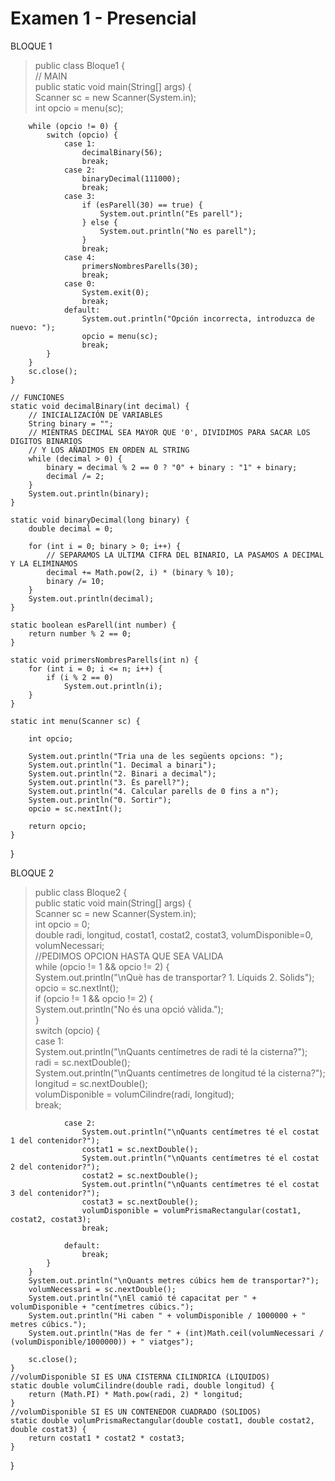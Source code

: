 
# Examen 1 - Presencial

BLOQUE 1

> public class Bloque1 {  
    // MAIN  
    public static void main(String[] args) {  
        Scanner sc = new Scanner(System.in);  
        int opcio = menu(sc);

        while (opcio != 0) {
            switch (opcio) {
                case 1:
                    decimalBinary(56);
                    break;
                case 2:
                    binaryDecimal(111000);
                    break;
                case 3:
                    if (esParell(30) == true) {
                        System.out.println("Es parell");
                    } else {
                        System.out.println("No es parell");
                    }
                    break;
                case 4:
                    primersNombresParells(30);
                    break;
                case 0:
                    System.exit(0);
                    break;
                default:
                    System.out.println("Opción incorrecta, introduzca de nuevo: ");
                    opcio = menu(sc);
                    break;
            }
        }
        sc.close();
    }

    // FUNCIONES
    static void decimalBinary(int decimal) {
        // INICIALIZACIÓN DE VARIABLES
        String binary = "";
        // MIENTRAS DECIMAL SEA MAYOR QUE '0', DIVIDIMOS PARA SACAR LOS DIGITOS BINARIOS
        // Y LOS AÑADIMOS EN ORDEN AL STRING
        while (decimal > 0) {
            binary = decimal % 2 == 0 ? "0" + binary : "1" + binary;
            decimal /= 2;
        }
        System.out.println(binary);
    }

    static void binaryDecimal(long binary) {
        double decimal = 0;

        for (int i = 0; binary > 0; i++) {
            // SEPARAMOS LA ULTIMA CIFRA DEL BINARIO, LA PASAMOS A DECIMAL Y LA ELIMINAMOS
            decimal += Math.pow(2, i) * (binary % 10);
            binary /= 10;
        }
        System.out.println(decimal);
    }

    static boolean esParell(int number) {
        return number % 2 == 0;
    }

    static void primersNombresParells(int n) {
        for (int i = 0; i <= n; i++) {
            if (i % 2 == 0)
                System.out.println(i);
        }
    }

    static int menu(Scanner sc) {

        int opcio;

        System.out.println("Tria una de les següents opcions: ");
        System.out.println("1. Decimal a binari");
        System.out.println("2. Binari a decimal");
        System.out.println("3. És parell?");
        System.out.println("4. Calcular parells de 0 fins a n");
        System.out.println("0. Sortir");
        opcio = sc.nextInt();

        return opcio;
    }

}

BLOQUE 2

> public class Bloque2 {  
    public static void main(String[] args) {  
        Scanner sc = new Scanner(System.in);  
        int opcio = 0;  
        double radi, longitud, costat1, costat2, costat3, volumDisponible=0, volumNecessari;  
        //PEDIMOS OPCION HASTA QUE SEA VALIDA  
        while (opcio != 1 && opcio != 2) {  
            System.out.println("\nQuè has de transportar? 1. Líquids 2. Sòlids");  
            opcio = sc.nextInt();  
            if (opcio != 1 && opcio != 2) {  
                System.out.println("No és una opció vàlida.");  
            }  
            switch (opcio) {  
                case 1:  
                    System.out.println("\nQuants centímetres de radi té la cisterna?");  
                    radi = sc.nextDouble();  
                    System.out.println("\nQuants centímetres de longitud té la cisterna?");  
                    longitud = sc.nextDouble();  
                    volumDisponible = volumCilindre(radi, longitud);  
                    break;

                case 2:
                    System.out.println("\nQuants centímetres té el costat 1 del contenidor?");
                    costat1 = sc.nextDouble();
                    System.out.println("\nQuants centímetres té el costat 2 del contenidor?");
                    costat2 = sc.nextDouble();
                    System.out.println("\nQuants centímetres té el costat 3 del contenidor?");
                    costat3 = sc.nextDouble();
                    volumDisponible = volumPrismaRectangular(costat1, costat2, costat3);
                    break;

                default:
                    break;
            }
        }
        System.out.println("\nQuants metres cúbics hem de transportar?");
        volumNecessari = sc.nextDouble();
        System.out.println("\nEl camió té capacitat per " + volumDisponible + "centímetres cúbics.");
        System.out.println("Hi caben " + volumDisponible / 1000000 + " metres cúbics.");
        System.out.println("Has de fer " + (int)Math.ceil(volumNecessari / (volumDisponible/1000000)) + " viatges");

        sc.close();
    }
    //volumDisponible SI ES UNA CISTERNA CILINDRICA (LIQUIDOS)
    static double volumCilindre(double radi, double longitud) {
        return (Math.PI) * Math.pow(radi, 2) * longitud;
    }
    //volumDisponible SI ES UN CONTENEDOR CUADRADO (SOLIDOS)
    static double volumPrismaRectangular(double costat1, double costat2, double costat3) {
        return costat1 * costat2 * costat3;
    }
}


